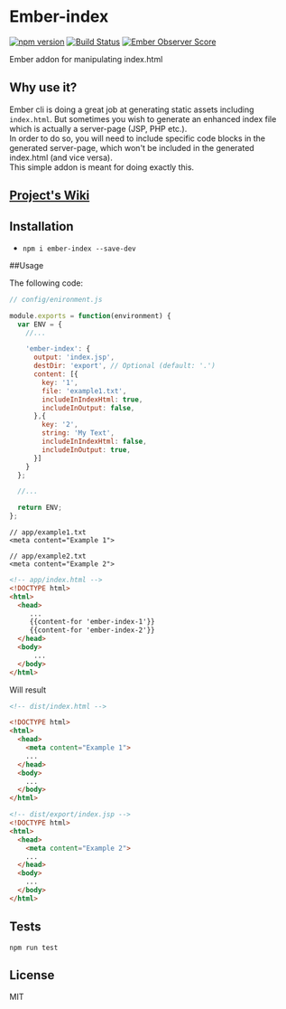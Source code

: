 # Ember-index 

[![npm version](https://badge.fury.io/js/ember-index.svg)](http://badge.fury.io/js/ember-index)
[![Build Status](https://travis-ci.org/ramybenaroya/ember-index.svg?branch=master)](https://travis-ci.org/ramybenaroya/ember-index) 
[![Ember Observer Score](http://emberobserver.com/badges/ember-index.svg)](http://emberobserver.com/addons/ember-index) 

Ember addon for manipulating index.html

## Why use it?
Ember cli is doing a great job at generating static assets including `index.html`.
But sometimes you wish to generate an enhanced index file which is actually a server-page (JSP, PHP etc.).  
In order to do so, you will need to include specific code blocks in the generated server-page, which won't  be included in the generated index.html (and vice versa).  
This simple addon is meant for doing exactly this.

## [Project's Wiki](https://github.com/ramybenaroya/ember-index/wiki)

## Installation

* `npm i ember-index --save-dev`


##Usage

The following code:
```javascript
// config/enironment.js

module.exports = function(environment) {
  var ENV = {
    //...

    'ember-index': {
      output: 'index.jsp',
      destDir: 'export', // Optional (default: '.')
      content: [{
        key: '1',
        file: 'example1.txt',
        includeInIndexHtml: true,
        includeInOutput: false,
      },{
        key: '2',
        string: 'My Text',
        includeInIndexHtml: false,
        includeInOutput: true,
      }]
    }
  };

  //...

  return ENV;
};
```
```
// app/example1.txt
<meta content="Example 1">
```
```
// app/example2.txt
<meta content="Example 2">
```
```html
<!-- app/index.html -->
<!DOCTYPE html>
<html>
  <head>
     ...
     {{content-for 'ember-index-1'}}
     {{content-for 'ember-index-2'}}
  </head>
  <body>
      ...
  </body>
</html>
```
Will result
```html
<!-- dist/index.html -->

<!DOCTYPE html>
<html>
  <head>
    <meta content="Example 1">
    ...
  </head>
  <body>
    ...
  </body>
</html>
```
```html
<!-- dist/export/index.jsp -->
<!DOCTYPE html>
<html>
  <head>
    <meta content="Example 2">
    ...
  </head>
  <body>
    ...
  </body>
</html>
```

## Tests
`npm run test`

## License
MIT
